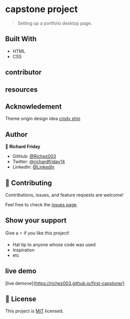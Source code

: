 # capstone project

> Setting up a portfolio desktop page.
## Built With

- HTML
- CSS

## contributor

## resources

## Acknowledement
Theme origin design idea [cindy shin](https://www.behance.net/adagio07)

## Author
👤 **Richard Friday**

- GitHub: [@Richez003](https://github.com/Richez003)
- Twitter: [@richardfriday14](https://twitter.com/richardfriday14)
- LinkedIn: [@LinkedIn](https://www.linkedin.com/in/richard-friday-54980718a)


## 🤝 Contributing

Contributions, issues, and feature requests are welcome!

Feel free to check the [issues page](../../issues/).

## Show your support

Give a ⭐️ if you like this project!

- Hat tip to anyone whose code was used
- Inspiration
- etc

## live demo
 [live demove]{https://richez003.github.io/first-capstone/}

## 📝 License

This project is [MIT](./MIT.md) licensed.
